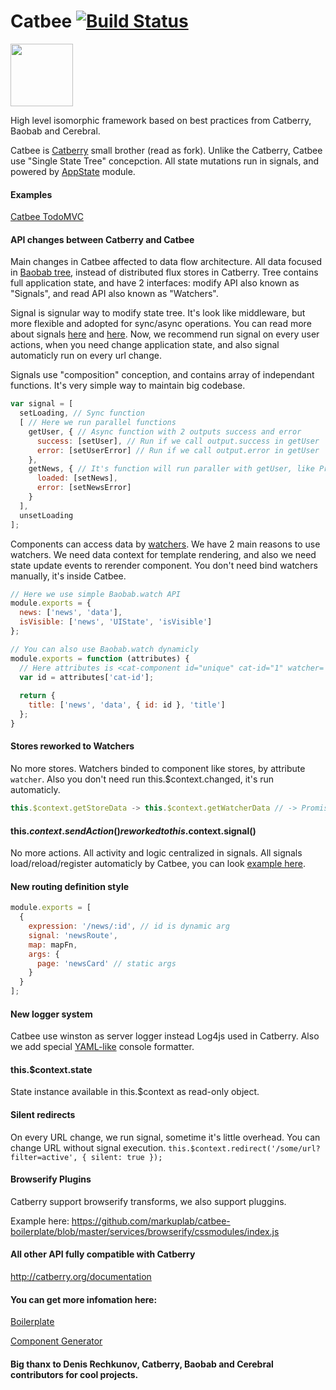 Catbee [![Build Status](https://travis-ci.org/markuplab/catbee.svg?branch=master)](https://travis-ci.org/markuplab/catbee)
======

<img src="https://raw.githubusercontent.com/markuplab/catbee-todomvc/master/logo.png" width="100" height="100" />

High level isomorphic framework based on best practices from Catberry, Baobab and Cerebral.

Catbee is [Catberry](https://github.com/catberry/catberry) small brother (read as fork). Unlike the Catberry, Catbee use "Single State Tree" concepction.
All state mutations run in signals, and powered by [AppState](https://github.com/markuplab/appstate) module.

#### Examples
[Catbee TodoMVC](https://github.com/markuplab/catbee-todomvc)

#### API changes between Catberry and Catbee

Main changes in Catbee affected to data flow architecture. All data focused in [Baobab tree](https://github.com/Yomguithereal/baobab), instead of distributed flux stores in Catberry. Tree contains full application state, and have 2 interfaces: modify API also known as "Signals", and read API also known as "Watchers". 

Signal is signular way to modify state tree. It's look like middleware, but more flexible and adopted for sync/async operations. You can read more about signals [here](http://cerebraljs.com) and [here](https://github.com/markuplab/appstate). Now, we recommend run signal on every user actions, when you need change application state, and also signal automaticly run on every url change. 

Signals use "composition" conception, and contains array of independant functions. It's very simple way to maintain big codebase.

```js
var signal = [
  setLoading, // Sync function
  [ // Here we run parallel functions
    getUser, { // Async function with 2 outputs success and error
      success: [setUser], // Run if we call output.success in getUser
      error: [setUserError] // Run if we call output.error in getUser
    },
    getNews, { // It's function will run paraller with getUser, like Promise.all
      loaded: [setNews],
      error: [setNewsError]
    }
  ],
  unsetLoading
];
```

Components can access data by [watchers](https://github.com/Yomguithereal/baobab#specialized-getters). We have 2 main reasons to use watchers. We need data context for template rendering, and also we need state update events to rerender component. You don't need bind watchers manually, it's inside Catbee. 

```js
// Here we use simple Baobab.watch API
module.exports = {
  news: ['news', 'data'],
  isVisible: ['news', 'UIState', 'isVisible']
};

// You can also use Baobab.watch dynamicly
module.exports = function (attributes) {
  // Here attributes is <cat-component id="unique" cat-id="1" watcher= "dynamic"></cat-component>
  var id = attributes['cat-id'];
  
  return {
    title: ['news', 'data', { id: id }, 'title']
  };
}
```

#### Stores reworked to Watchers
No more stores. Watchers binded to component like stores, by attribute `watcher`. Also you don't need run this.$context.changed, it's run automaticly. 

```js
this.$context.getStoreData -> this.$context.getWatcherData // -> Promise
```

#### this.$context.sendAction() reworked to this.$context.signal()
No more actions. All activity and logic centralized in signals. All signals load/reload/register automaticly by Catbee, you can look [example here](https://github.com/markuplab/catbee-todomvc/tree/master/signals).

#### New routing definition style
```js
module.exports = [
  {
    expression: '/news/:id', // id is dynamic arg
    signal: 'newsRoute',
    map: mapFn,
    args: {
      page: 'newsCard' // static args
    }
  }
];
```

#### New logger system
Catbee use winston as server logger instead Log4js used in Catberry. Also we add special [YAML-like](https://github.com/eugeny-dementev/winston-console-formatter) console formatter.

#### this.$context.state
State instance available in this.$context as read-only object.

#### Silent redirects
On every URL change, we run signal, sometime it's little overhead. You can change URL without signal execution.
`this.$context.redirect('/some/url?filter=active', { silent: true });`

#### Browserify Plugins
Catberry support browserify transforms, we also support pluggins.

Example here: https://github.com/markuplab/catbee-boilerplate/blob/master/services/browserify/cssmodules/index.js

#### All other API fully compatible with Catberry
http://catberry.org/documentation

#### You can get more infomation here:

[Boilerplate](https://github.com/markuplab/catbee-boilerplate)

[Component Generator](https://github.com/markuplab/generator-catbee)

#### Big thanx to Denis Rechkunov, Catberry, Baobab and Cerebral contributors for cool projects.
